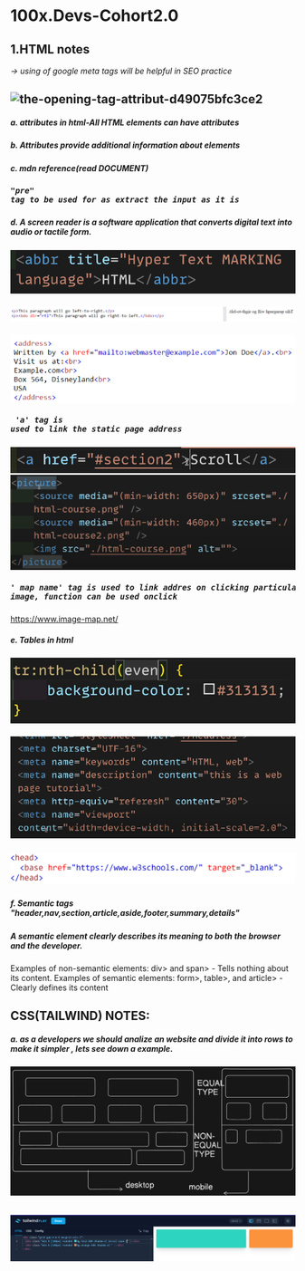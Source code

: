# 100x.Devs-Cohort2.0
## 1.HTML notes</br>
*-> using of google meta tags will be helpful in SEO practice*
## ![the-opening-tag-attribut-d49075bfc3ce2](https://github.com/kupendrav/100x.Devs-Cohort2.0/assets/93828746/e130dab1-ed4b-4a6a-8352-59764059f202)

##### a. attributes in html-All HTML elements can have attributes</br>
##### b. Attributes provide additional information about elements
##### c. mdn reference(read DOCUMENT)
##### <pre>"pre" tag to be used for as extract the input as it is 
##### d. A screen reader is a software application that converts digital text into audio or tactile form.
#### ![abbr tag usage](./HTML/static/img/image.png)
#### ![bdo tag that turns the words to read left to right](./HTML/static/img/image2.png)
#### ![address tag](HTML/static/img/image3.png)
#####  <pre> 'a' tag is used to link the static page address 
![same page scrolling or pointing](HTML/static/img/image4.png)
![picture tag is used to adjust the element with screen size basically as responsive](HTML/static/img/image5.png)
#####  <pre> ' map name' tag is used to link addres on clicking particular section on image, function can be used onclick
https://www.image-map.net/
##### e. Tables in html 
![property which highlights the even rows](HTML/static/img/image6.png)
##### ![meta tag usage/ meta 'view port' is used mainly for the mobile screens for responsive](HTML/static/img/image7.png)
##### ![base tag usage in head tag](HTML/static/img/image8.png)
##### f. Semantic tags "header,nav,section,article,aside,footer,summary,details"<br>
##### A semantic element clearly describes its meaning to both the browser and the developer.
Examples of non-semantic elements: div> and span> - Tells nothing about its content.
Examples of semantic elements: form>, table>, and article> - Clearly defines its content
## CSS(TAILWIND) NOTES:
##### a. as a developers we should analize an website and divide it into rows to make it simpler , lets see down a example.
### ![eraser.io simple wire frame work](CSS(tailwind)/static/img/image9.png)
## ![tailwind play a small idea tht how a grid sysytem and col/row works](CSS(tailwind)/static/img/image10.png)